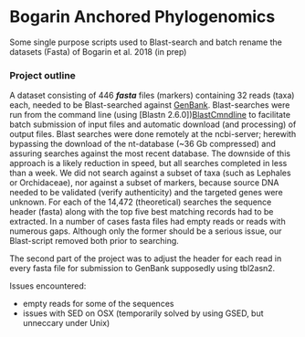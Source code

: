 # Bogarin Anchored Phylogenomics
Some single purpose scripts used to Blast-search and batch rename the datasets (Fasta) of Bogarin et al. 2018 (in prep)

### Project outline
A dataset consisting of 446 **_fasta_** files (markers) containing 32 reads (taxa) each, needed to be Blast-searched against [GenBank][nBlast]. Blast-searches were run from the command line (using [Blastn 2.6.0])[BlastCmndline] to facilitate batch submission of input files and automatic download (and processing) of output files. Blast searches were done remotely at the ncbi-server; herewith bypassing the download of the nt-database (~36 Gb compressed) and assuring searches against the most recent database. The downside of this approach is a likely reduction in speed, but all searches completed in less than a week. We did not search against a subset of taxa (such as Lephales or Orchidaceae), nor against a subset of markers, because source DNA needed to be validated (verify authenticity) and the targeted genes were unknown. For each of the 14,472 (theoretical) searches the sequence header (fasta) along with the top five best matching records had to be extracted. In a number of cases fasta files had empty reads or reads with numerous gaps. Although only the former should be a serious issue, our Blast-script removed both prior to searching.



The second part of the project was to adjust the header for each read in every fasta file  for submission to GenBank supposedly using tbl2asn2.

Issues encountered:  
 * empty reads for some of the sequences
 * issues with SED on OSX (temporarily solved by using GSED, but unneccary under Unix)






[nBlast]:https://blast.ncbi.nlm.nih.gov/Blast.cgi?PROGRAM=blastn&PAGE_TYPE=BlastSearch&LINK_LOC=blasthome
[BlastCmndline]:https://www.ncbi.nlm.nih.gov/books/NBK52640/
